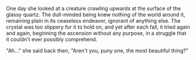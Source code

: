 One day she looked at a creature crawling upwards at the surface of the glassy quartz. The dull-minded being knew nothing of the world around it, remaining plain in its ceaseless endeavor, ignorant of anything else. The crystal was too slippery for it to hold on, and yet after each fall, it tried again and again, beginning the ascension without any purpose, in a struggle that it couldn't ever possibly comprehend.

"Ah..." she said back then, "Aren't you, puny one, the most beautiful thing?"